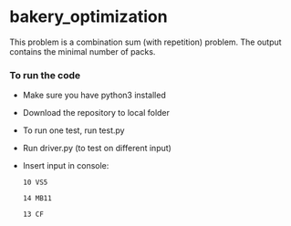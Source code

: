 # bakery_optimization
This problem is a combination sum (with repetition) problem.
The output contains the minimal number of packs.

### To run the code
- Make sure you have python3 installed
- Download the repository to local folder
- To run one test, run test.py
- Run driver.py (to test on different input)
- Insert input in console:
  
  ```
  10 VS5

  14 MB11

  13 CF
  ```
